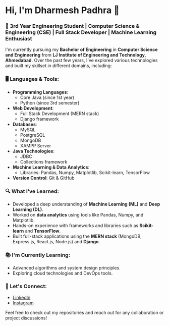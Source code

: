 # Hi, I'm Dharmesh Padhra 👋

### 🚀 3rd Year Engineering Student | Computer Science & Engineering (CSE) | Full Stack Developer | Machine Learning Enthusiast

I'm currently pursuing my **Bachelor of Engineering** in **Computer Science and Engineering** from **LJ Institute of Engineering and Technology, Ahmedabad**. Over the past few years, I've explored various technologies and built my skillset in different domains, including:

### 🖥️ Languages & Tools:
- **Programming Languages**: 
  - Core Java (since 1st year)
  - Python (since 3rd semester)
- **Web Development**:
  - Full Stack Development (MERN stack)
  - Django framework
- **Databases**:
  - MySQL
  - PostgreSQL
  - MongoDB
  - XAMPP Server
- **Java Technologies**:
  - JDBC
  - Collections framework
- **Machine Learning & Data Analytics**:
  - Libraries: Pandas, Numpy, Matplotlib, Scikit-learn, TensorFlow
- **Version Control**: Git & GitHub

### 🔍 What I’ve Learned:
- Developed a deep understanding of **Machine Learning (ML)** and **Deep Learning (DL)**.
- Worked on **data analytics** using tools like Pandas, Numpy, and Matplotlib.
- Hands-on experience with frameworks and libraries such as **Scikit-learn** and **TensorFlow**.
- Built full-stack applications using the **MERN stack** (MongoDB, Express.js, React.js, Node.js) and **Django**.

### 📚 I'm Currently Learning:
- Advanced algorithms and system design principles.
- Exploring cloud technologies and DevOps tools.

### 🤝 Let's Connect:
- [LinkedIn](https://www.linkedin.com/in/dharmeshpadhra/)
- [Instagram](https://www.instagram.com/dharmeshpadhra/)

Feel free to check out my repositories and reach out for any collaboration or project discussions!

